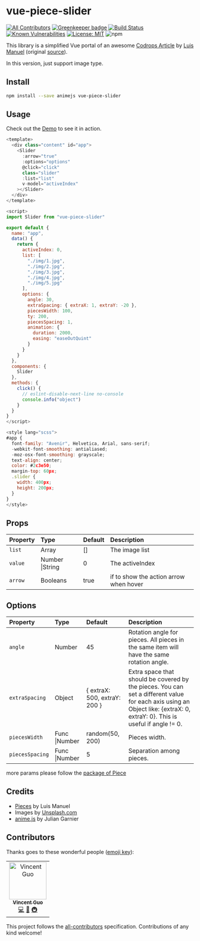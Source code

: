 # vue-piece-slider

[![All Contributors](https://img.shields.io/badge/all_contributors-1-orange.svg?style=flat-square)](#contributors) [![Greenkeeper badge](https://badges.greenkeeper.io/dreambo8563/vue-piece-slider.svg)](https://greenkeeper.io/)
[![Build Status](https://travis-ci.org/dreambo8563/vue-piece-slider.svg?branch=master)](https://travis-ci.org/dreambo8563/vue-piece-slider)
[![Known Vulnerabilities](https://snyk.io/test/github/dreambo8563/vue-piece-slider/badge.svg?targetFile=package.json)](https://snyk.io/test/github/dreambo8563/vue-piece-slider?targetFile=package.json)
[![License: MIT](https://img.shields.io/badge/License-MIT-yellow.svg)](https://opensource.org/licenses/MIT)
![npm](https://img.shields.io/npm/dt/vue-piece-slider.svg?style=flat)

This library is a simplified Vue portal of an awesome [Codrops Article](https://tympanus.net/codrops/2018/02/21/animated-fragment-slideshow/) by [Luis Manuel](https://tympanus.net/codrops/author/luis/) (original [source](https://github.com/lmgonzalves/pieces-slider)).

In this version, just support image type.

## Install

```bash
npm install --save animejs vue-piece-slider
```

## Usage

Check out the [Demo](https://dreambo8563.github.io/vue-piece-slider/) to see it in action.

```js
<template>
  <div class="content" id="app">
    <Slider
      :arrow="true"
      :options="options"
      @click="click"
      class="slider"
      :list="list"
      v-model="activeIndex"
    ></Slider>
  </div>
</template>

<script>
import Slider from "vue-piece-slider"

export default {
  name: "app",
  data() {
    return {
      activeIndex: 0,
      list: [
        "./img/1.jpg",
        "./img/2.jpg",
        "./img/3.jpg",
        "./img/4.jpg",
        "./img/5.jpg"
      ],
      options: {
        angle: 30,
        extraSpacing: { extraX: 1, extraY: -20 },
        piecesWidth: 100,
        ty: 200,
        piecesSpacing: 1,
        animation: {
          duration: 2000,
          easing: "easeOutQuint"
        }
      }
    }
  },
  components: {
    Slider
  },
  methods: {
    click() {
      // eslint-disable-next-line no-console
      console.info("object")
    }
  }
}
</script>

<style lang="scss">
#app {
  font-family: "Avenir", Helvetica, Arial, sans-serif;
  -webkit-font-smoothing: antialiased;
  -moz-osx-font-smoothing: grayscale;
  text-align: center;
  color: #2c3e50;
  margin-top: 60px;
  .slider {
    width: 400px;
    height: 200px;
  }
}
</style>
```

## Props

| Property | Type            | Default | Description                            |
| :------- | :-------------- | :------ | :------------------------------------- |
| `list`   | Array           | []      | The image list                         |
| `value`  | Number \|String | 0       | The activeIndex                        |
| `arrow`  | Booleans        | true    | if to show the action arrow when hover |

## Options

| Property        | Type          | Default                      | Description                                                                                                                                                               |
| :-------------- | :------------ | :--------------------------- | :------------------------------------------------------------------------------------------------------------------------------------------------------------------------ |
| `angle`         | Number        | 45                           | Rotation angle for pieces. All pieces in the same item will have the same rotation angle.                                                                                 |
| `extraSpacing`  | Object        | { extraX: 500, extraY: 200 } | Extra space that should be covered by the pieces. You can set a different value for each axis using an Object like: {extraX: 0, extraY: 0}. This is useful if angle != 0. |
| `piecesWidth`   | Func \|Number | random(50, 200)              | Pieces width.                                                                                                                                                             |
| `piecesSpacing` | Func \|Number | 5                            | Separation among pieces.                                                                                                                                                  |

more params please follow the [package of Piece](https://github.com/lmgonzalves/pieces)

## Credits

- [Pieces](https://github.com/lmgonzalves/pieces) by Luis Manuel
- Images by [Unsplash.com](https://unsplash.com/)
- [anime.js](http://anime-js.com/) by Julian Garnier

## Contributors

Thanks goes to these wonderful people ([emoji key](https://allcontributors.org/docs/en/emoji-key)):

<!-- ALL-CONTRIBUTORS-LIST:START - Do not remove or modify this section -->
<!-- prettier-ignore -->
<table><tr><td align="center"><a href="https://dreambo8563.github.io/"><img src="https://avatars2.githubusercontent.com/u/6948318?v=4" width="100px;" alt="Vincent Guo"/><br /><sub><b>Vincent Guo</b></sub></a><br /><a href="https://github.com/dreambo8563/vue-piece-slider/commits?author=dreambo8563" title="Code">💻</a> <a href="https://github.com/dreambo8563/vue-piece-slider/commits?author=dreambo8563" title="Documentation">📖</a> <a href="#infra-dreambo8563" title="Infrastructure (Hosting, Build-Tools, etc)">🚇</a></td></tr></table>

<!-- ALL-CONTRIBUTORS-LIST:END -->

This project follows the [all-contributors](https://github.com/all-contributors/all-contributors) specification. Contributions of any kind welcome!

